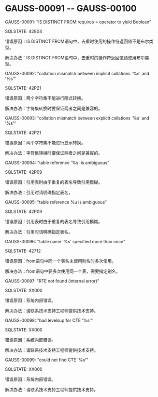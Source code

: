 # GAUSS-00091 -- GAUSS-00100<a name="ZH-CN_TOPIC_0302073448"></a>

GAUSS-00091: "IS DISTINCT FROM requires = operator to yield Boolean"

SQLSTATE: 42804

错误原因：IS DISTINCT FROM语句中，去重时使用的操作符返回值不是布尔类型。

解决办法：IS DISTINCT FROM语句中，去重时的操作符返回值请使用布尔类型。

GAUSS-00092: "collation mismatch between implicit collations '%s' and '%s'"

SQLSTATE: 42P21

错误原因：两个字符集不能进行隐式转换。

解决办法：字符集转换时要保证两者之间是兼容的。

GAUSS-00093: "collation mismatch between explicit collations '%s' and '%s'"

SQLSTATE: 42P21

错误原因：两个字符集不能进行显示转换。

解决办法：字符集转换时要保证两者之间是兼容的。

GAUSS-00094: "table reference '%s' is ambiguous"

SQLSTATE: 42P09

错误原因：引用表时由于重复的表名导致引用模糊。

解决办法：引用时请明确指定表名。

GAUSS-00095: "table reference %u is ambiguous"

SQLSTATE: 42P09

错误原因：引用表时由于重复的表名导致引用模糊。

解决办法：引用时请明确指定表名。

GAUSS-00096: "table name '%s' specified more than once"

SQLSTATE: 42712

错误原因：from语句中同一个表名未使用别名时多次使用。

解决办法：from语句中要多次使用同一个表，需要指定别名。

GAUSS-00097: "RTE not found \(internal error\)"

SQLSTATE: XX000

错误原因：系统内部错误。

解决办法：请联系技术支持工程师提供技术支持。

GAUSS-00098: "bad levelsup for CTE '%s'"

SQLSTATE: XX000

错误原因：系统内部错误。

解决办法：请联系技术支持工程师提供技术支持。

GAUSS-00099: "could not find CTE '%s'"

SQLSTATE: XX000

错误原因：系统内部错误。

解决办法：请联系技术支持工程师提供技术支持。

